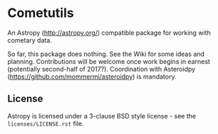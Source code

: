 Cometutils
==========

An Astropy (http://astropy.org/) compatible package for working with cometary data.

So far, this package does nothing.  See the Wiki for some ideas and planning.  Contributions will be welcome once work begins in earnest (potentially second-half of 2017?).  Coordination with Asteroidpy (https://github.com/mommermi/asteroidpy) is mandatory.


License
-------
Astropy is licensed under a 3-clause BSD style license - see the
``licenses/LICENSE.rst`` file.
